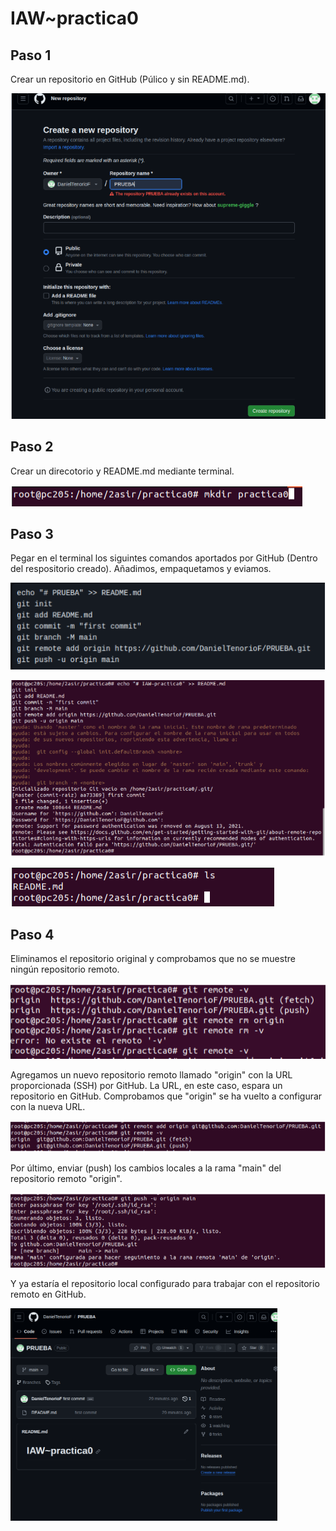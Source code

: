 # IAW~practica0
## Paso 1
Crear un repositorio en GitHub (Púlico y sin README.md).

![image](/img/creacionRepositorio.png)

## Paso 2
Crear un direcotorio y README.md mediante terminal.

![image](/img/creacionDirectorio.png)

## Paso 3
Pegar en el terminal los siguintes comandos aportados por GitHub (Dentro del respositorio creado).
Añadimos, empaquetamos y eviamos.

![image](/img/comandos1.png)


![image](/img/comandos2.png)


![image](/img/comandos3.png)

## Paso 4
Eliminamos el repositorio original y comprobamos que no se muestre ningún repositorio remoto.

![image](/img/eliminarRepositorio.png)

Agregamos un nuevo repositorio remoto llamado "origin" con la URL proporcionada (SSH) por GitHub.
La URL, en este caso, espara un repositorio en GitHub. Comprobamos que "origin" se ha vuelto a configurar con la nueva URL.

![image](/img/nuevoRepositorio.png)

Por último, enviar (push) los cambios locales a la rama "main" del repositorio remoto "origin".

![image](/img/enviarCambios.png)

Y ya estaría el repositorio local configurado para trabajar con el repositorio remoto en GitHub.

![image](/img/final.png)
